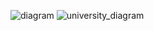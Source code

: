 ![diagram](https://user-images.githubusercontent.com/16088420/36077702-cad45118-0f76-11e8-8e4a-91a214bb542a.png)
![university_diagram](https://user-images.githubusercontent.com/16088420/36077703-caf41624-0f76-11e8-81e5-f778cabc78ef.png)
